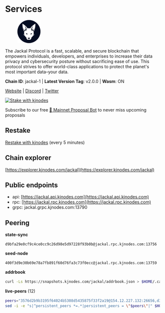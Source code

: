 # Services

<figure><img src="https://raw.githubusercontent.com/kj89/cosmos-images/main/logos/jackal.png" alt=""><figcaption></figcaption></figure>

The Jackal Protocol is a fast, scalable, and secure blockchain that empowers  individuals, developers, and enterprises to increase their data privacy and  cybersecurity posture without sacrificing ease of use. This protocol strives  to offer world-class applications to protect the planet's most important data–your data.

**Chain ID**: jackal-1 | **Latest Version Tag**: v2.0.0 | **Wasm**: ON

[Website](https://jackalprotocol.com) | [Discord](https://discord.com/invite/5GKym3p6rj) | [Twitter](https://twitter.com/Jackal_Protocol)

[![Stake with kjnodes](https://i.ibb.co/cr44Q8j/button-stake-with-kjnodes.png)](https://restake.app/jackal/jklvaloper1tr3wm3mdkz0tda6t7vavqnn7fe2g4un0f67xmt)

Subscribe to our free [🤖 Mainnet Proposal Bot](https://t.me/kjnodes_proposal_bot) to never miss upcoming proposals

## Restake

[Restake with kjnodes](https://restake.app/jackal/jklvaloper1tr3wm3mdkz0tda6t7vavqnn7fe2g4un0f67xmt) (every 5 minutes)
## Chain explorer
[https://explorer.kjnodes.com/jackal](https://explorer.kjnodes.com/jackal)

## Public endpoints

* api: [https://jackal.api.kjnodes.com](https://jackal.api.kjnodes.com)
* rpc: [https://jackal.rpc.kjnodes.com](https://jackal.rpc.kjnodes.com)
* grpc: jackal.grpc.kjnodes.com:13790

## Peering

**state-sync**

```text
d9bfa29e0cf9c4ce0cc9c26d98e5d97228f93b0b@jackal.rpc.kjnodes.com:13756
```

**seed-node**

```text
400f3d9e30b69e78a7fb891f60d76fa3c73f0ecc@jackal.rpc.kjnodes.com:13759
```

**addrbook**
```bash
curl -Ls https://snapshots.kjnodes.com/jackal/addrbook.json > $HOME/.canine/config/addrbook.json
```

**live-peers** (12)
```bash
peers="3576d2b9b3195f64024b5308d5435875f33f2a19@154.12.227.132:26656,d39fecbc409541de13fa644d90066d4dabe08262@95.165.89.222:24475,ef8c470a03f3753df53dad15a435f99d6869f6a7@51.81.107.95:10856,8be44995ab4eeafcde6e0a9e196c40d483ef6d2a@51.81.155.97:10556,d9bfa29e0cf9c4ce0cc9c26d98e5d97228f93b0b@65.109.88.38:13756,adde0d153750c3ae19faa05d1f36f4b118f38b6e@185.16.36.147:26656,72827bf79f45cacc2f92e3a58233bea260551387@85.190.254.14:13756,99e1803fb9283cdb09a3fe976816411d1bad00d1@65.108.225.126:10656,ac8b52dd329a11d2351e264b6ee19808c2bfa22b@75.119.139.114:26656,27d1cd034e5ececbc73596458bcaba87f96a7a56@89.38.96.114:26656,316864671ec9566a3d07b64040c45e3fc75ccf36@65.108.201.154:5020,40d447e12ee32e6b57e000575963b5f5c44e8926@51.89.7.184:26638"
sed -i -e "s|^persistent_peers *=.*|persistent_peers = \"$peers\"|" $HOME/.canine/config/config.toml
```
